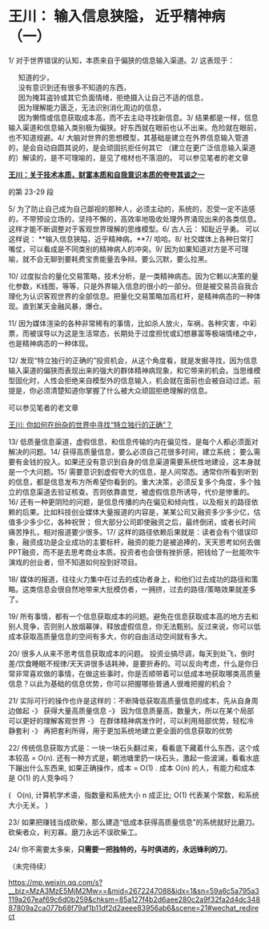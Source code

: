 # 王川： 输入信息狭隘， 近乎精神病 （一）


1/ 对于世界错误的认知，本质来自于偏狭的信息输入渠道。2/ 这表现于：

     知道的少，  
     没有意识到还有很多不知道的东西，  
     因为掩耳盗铃或其它负面情绪，拒绝摄入让自己不适的信息，  
     因为理解能力匮乏，无法识别消化周边的信息，  
     因为懒惰或信息获取成本高，而不去主动寻找新信息。3/ 结果都是一样，信息输入渠道和信息输入类别极为偏狭。好东西就在眼前也认不出来。危险就在眼前，也不知道规避。4/ 大脑对世界的思想模型，其基础是建立在外界信息输入管道的，是会自动自圆其说的，是会顽固抗拒任何其它 （建立在更广泛信息输入渠道的）解读的，是不可理喻的，是见了棺材也不落泪的。 可以参见笔者的老文章

**[王川：关于技术本质，财富本质和自我意识本质的夸夸其谈之一](http://mp.weixin.qq.com/s?__biz=MzA3MzE5MjM2Mw==&mid=2672247084&idx=1&sn=dae4ef4f0465943a867b088837170ba8&chksm=85a127e8b2d6aefe20430fa67946ba35bd04ca95919d19ac53e376a17a07532a16c205b0431f&scene=21#wechat_redirect)**  

的第 23-29 段  

5/ 为了防止自己成为自己鄙视的那种人，必须主动的，系统的，忍受一定不适感的，不带预设立场的，坚持不懈的，高效率地吸收处理外界涌现出来的各类信息。这样才能不断调整对于客观世界理解的思维模型。6/ 古人云： 知耻近乎勇。 可以这样说： **输入信息狭隘，近乎精神病。**7/ 哈哈。8/ 社交媒体上各种日常打嘴仗，可以看成是不同类别的精神病人的冲突。9/ 因为如果知道对方是不可理喻，就不会无聊到要耗费宝贵能量去争辩。要么沉默，要么拉黑。

10/ 过度拟合的量化交易策略，技术分析，是一类精神病态。因为它赖以决策的量化参数，K线图，等等，只是外界输入信息的很小的一部分。但是被交易员自我合理化为认识客观世界的全部信息。把量化交易策略加高杠杆，是精神病态的一种体现。直到某天金融风暴，爆仓。

11/ 因为媒体渲染的各种非常稀有的事情，比如杀人放火，车祸，各种灾害，中彩票，而被误导以为这是生活常态，长期处于过度担忧或幻想暴富等极端情绪之中，也是精神病态的一种体现。

12/ 发现“特立独行的正确的”投资机会，从这个角度看，就是发掘寻找，因为信息输入渠道的偏狭而表现出来的强大的群体精神病现象，和它带来的机会。当思维模型固化时，人性会拒绝来自模型外的信息输入，机会就在面前也会被自动过滤。前提是，你必须清楚知道你掌握了什么被大众顽固拒绝理解的信息。

可以参见笔者的老文章

[王川: 你如何在纷杂的世界中寻找“特立独行的正确”？](http://mp.weixin.qq.com/s?__biz=MzA3MzE5MjM2Mw==&mid=2672247062&idx=1&sn=5069da3fd873bf3224a2fef6d9763561&chksm=85a127d2b2d6aec4f72848ea0e9ad0d4640b40dc7c3297f14cffde759ed4b7e28bebfe7338be&scene=21#wechat_redirect)  

13/ 低质量信息渠道，虚假信息，和信息传输的内在偏见性，是每个人都必须面对解决的问题。14/ 获得高质量信息，要么必须自己花很多时间，建立系统； 要么需要有金钱的投入。如果还没有意识到自身的信息渠道需要系统性地建设，这本身就是一个大问题。15/ 需要意识到虚假夸大的信息，是人间常态。通常你所看到听到的信息，都是信息发布方所希望你看到的。重大决策，必须反复多个角度，多个独立的信息渠道去验证核查。否则依靠直觉，被虚假信息所诱导，代价是惨重的。16/ 还有一种更阴险的问题，是信息传播的内在偏见和倾向性，以及相关的路径依赖的后果。比如科技创业媒体大量报道的内容是，某某公司又融资多少多少亿，估值多少多少亿，各种祝贺； 但大部分公司即使融资之后，最终倒闭，或者长时间痛苦挣扎，相对报道要少很多。17/ 这样的路径依赖后果就是：读者会有个错误印象，融资成功是企业成功的主要标杆，融资的能力是被追捧的，天天思考如何去做 PPT融资，而不是去思考商业本质。投资者也会很有挫折感，把钱给了一批能吹牛演戏的创业者，但不知道如何投到好项目。

18/ 媒体的报道，往往火力集中在过去的成功者身上，和他们过去成功的路径和策略。这类信息会很自然地带来大批模仿者，一拥挤，过去的路径/策略效果就差多了。

19/ 所有事情，都有一个信息获取成本的问题。避免在信息获取成本高的地方去和别人竞争，否则别人放烟幕弹，释放虚假信息，你无法甄别。反过来说，你可以低成本获取高质量信息的空间有多大，你的自由活动空间就有多大。

20/ 很多人从来不思考信息获取成本的问题。 投资业搞尽调，每天到处飞，倒时差/饮食睡眠不规律/天天讲很多话耗神，是要折寿的。可以反向考虑，什么是你日常非常喜欢做的事情，在做这些事时，你是否顺带着可以低成本地获取哪类高质量信息？以此为基础的信息优势，你可以把握哪些普通人很难把握的机会？

21/ 实际可行的操作也许是这样的：不断降低获取高质量信息的成本，先从自身周边做起 -》 获得大量高质量信息 -》 因为信息质量高，数量大，所以在某个局部可以更好的理解客观世界 -》 在群体精神病发作时，可以利用局部优势，轻松冷静套利 -》 再把套利所得，用于更加系统地建立更全面的信息获取的优势

22/ 传统信息获取方式是：一块一块石头翻过来，看看底下藏着什么东西，这个成本较高 = O(n). 还有一种方式是，朝池塘里扔一块石头，激起一些波澜，看看水底下蹦出什么东西来, 如果正确操作，成本 = O(1) . 成本 O(n) 的人，有能力和成本是 O(1) 的人竞争吗？

(   O(n), 计算机学术语，指数量和系统大小 n 成正比; O(1) 代表某个常数，和系统大小无关。 )

23/ 如果把赚钱当成砍柴，那么建造“低成本获得高质量信息”的系统就好比磨刀。砍柴者众，利刃寡。磨刀永远不误砍柴工。

24/ 你不需要太多柴，**只需要一把独特的，与时俱进的，永远锋利的刀**。

（未完待续）



https://mp.weixin.qq.com/s?__biz=MzA3MzE5MjM2Mw==&mid=2672247088&idx=1&sn=59a6c5a795a3119a267eaf69c6d0b259&chksm=85a127f4b2d6aee280c2a9f32fa2d4dc34887809a2ca077b68f79af1b11df2d2aeee83956ab6&scene=21#wechat_redirect
